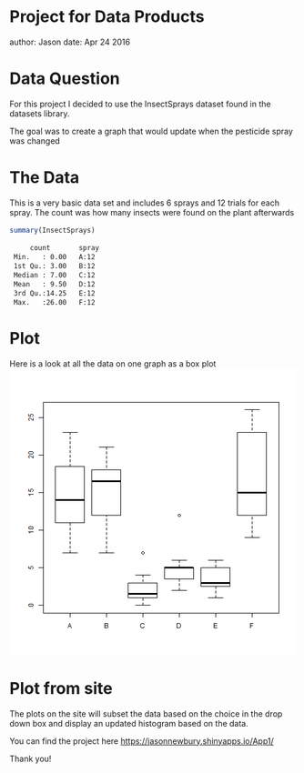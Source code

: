 Project for Data Products
========================================================
author: Jason
date: Apr 24 2016

Data Question
========================================================

For this project I decided to use the InsectSprays dataset
found in the datasets library. 

The goal was to create a graph that would update when 
the pesticide spray was changed


The Data
========================================================
This is a very basic data set and includes 6 sprays and 12 trials for
each spray. The count was how many insects were found on the plant afterwards



```r
summary(InsectSprays)
```

```
     count       spray 
 Min.   : 0.00   A:12  
 1st Qu.: 3.00   B:12  
 Median : 7.00   C:12  
 Mean   : 9.50   D:12  
 3rd Qu.:14.25   E:12  
 Max.   :26.00   F:12  
```

Plot
========================================================
Here is a look at all the data on one graph as a box plot
![plot of chunk unnamed-chunk-2](CoverLetterAtlanticCentral.docx-figure/unnamed-chunk-2-1.png)

Plot from site
========================================================= 
The plots on the site will subset the data based on the choice in the drop down box and display an
updated histogram based on the data.

You can find the project here https://jasonnewbury.shinyapps.io/App1/

Thank you!

